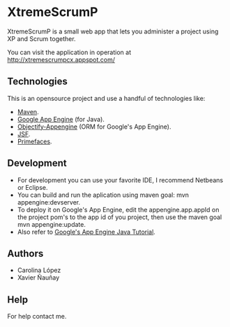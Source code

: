 # XtremeScrumP
XtremeScrumP is a small web app that lets you administer a project using XP and Scrum together.

You can visit the application in operation at http://xtremescrumpcx.appspot.com/

## Technologies
This is an opensource project and use a handful of technologies like:
* [Maven](http://maven.apache.org/index.html).
* [Google App Engine](http://code.google.com/appengine/) (for Java).
* [Objectify-Appengine](http://code.google.com/p/objectify-appengine/) (ORM for Google's App Engine).
* [JSF](http://www.oracle.com/technetwork/java/javaee/javaserverfaces-139869.html).
* [Primefaces](http://www.primefaces.org/).

## Development
* For development you can use your favorite IDE, I recommend Netbeans or Eclipse.
* You can build and run the aplication using maven goal: mvn appengine:devserver.
* To deploy it on Google's App Engine, edit the appengine.app.appId on the project pom's to the app id of you project, then use the maven goal mvn appengine:update.
* Also refer to [Google's App Engine Java Tutorial](https://cloud.google.com/appengine/docs/java/gettingstarted/introduction).

## Authors
* Carolina López
* Xavier Ñauñay

## Help
For help contact me.
